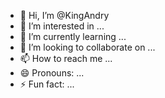 - 👋 Hi, I’m @KingAndry
- 👀 I’m interested in ...
- 🌱 I’m currently learning ...
- 💞️ I’m looking to collaborate on ...
- 📫 How to reach me ...
- 😄 Pronouns: ...
- ⚡ Fun fact: ...

<!---
KingAndry/KingAndry is a ✨ special ✨ repository because its `README.md` (this file) appears on your GitHub profile.
You can click the Preview link to take a look at your changes.
---><GSA_SDK Version="2.3.17835760.0">
<APPLICATION>
<DISPLAYNAME Value="Batman™: Arkham Knight"/>
<VERSIONNAME Value="1.6.2.0"/>
<INSTALLPATH Value="C:\Program Files\Epic Games\BatmanArkhamKnight\Binaries\Win64\"/>
<CONFIGPATH Value="C:\Users\USER\OneDrive\Documents\WB Games\Batman Arkham Knight\"/>
<EXECUTABLE Value="BatmanArkhamKnight"/>
<EXECCMD Value="BatmanAK"/>
</APPLICATION>
<GAMESETTINGS>
<RESOLUTION Width="0" Height="0" RefreshRate="0"/>
<OPTION Name="Display_Mode" Registered="True" Type="Integer" Value="2">
<RANGE MinValue="0" MaxValue="0" NumSteps="-1"/>
</OPTION>
<OPTION Name="ResolutionX" Registered="True" Type="Integer" Value="1366">
<RANGE MinValue="0" MaxValue="0" NumSteps="-1"/>
</OPTION>
<OPTION Name="ResolutionY" Registered="True" Type="Integer" Value="768">
<RANGE MinValue="0" MaxValue="0" NumSteps="-1"/>
</OPTION>
<OPTION Name="Anti-Aliasing" Registered="True" Type="Integer" Value="1">
<RANGE MinValue="0" MaxValue="0" NumSteps="-1"/>
</OPTION>
<OPTION Name="Texture_Resolution" Registered="True" Type="Integer" Value="0">
<RANGE MinValue="0" MaxValue="0" NumSteps="-1"/>
</OPTION>
<OPTION Name="Shadow_Quality" Registered="True" Type="Integer" Value="0">
<RANGE MinValue="0" MaxValue="0" NumSteps="-1"/>
</OPTION>
<OPTION Name="Level_Of_Detail" Registered="True" Type="Integer" Value="0">
<RANGE MinValue="0" MaxValue="0" NumSteps="-1"/>
</OPTION>
<OPTION Name="Interactive_Smoke" Registered="True" Type="Bool" Value="false"/>
<OPTION Name="Interactive_Paper_Debris" Registered="True" Type="Bool" Value="false"/>
<OPTION Name="Rain_FX" Registered="True" Type="Bool" Value="false"/>
<OPTION Name="Volumetric_Lighting" Registered="True" Type="Bool" Value="false"/>
<OPTION Name="Vsync" Registered="True" Type="Bool" Value="false"/>
<OPTION Name="AdaptiveVsync" Registered="True" Type="Bool" Value="false"/>
<OPTION Name="MotionBlur" Registered="True" Type="Bool" Value="true"/>
<OPTION Name="TextureFiltering" Registered="True" Type="Integer" Value="0">
<RANGE MinValue="0" MaxValue="0" NumSteps="-1"/>
</OPTION>
</GAMESETTINGS>
</GSA_SDK>
